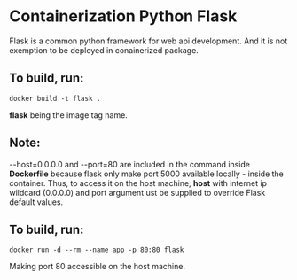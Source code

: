 # Containerization Python Flask

Flask is a common python framework for web api development. And it is not exemption to be deployed in conainerized package.

## To build, run:
```
docker build -t flask .
```
**flask** being the image tag name.

## Note:

--host=0.0.0.0 and --port=80 are included in the command inside **Dockerfile** because flask only make port 5000 available locally - inside the container.
Thus, to access it on the host machine, **host** with internet ip wildcard (0.0.0.0) and port argument ust be supplied to override Flask default values. 

## To build, run:
```
docker run -d --rm --name app -p 80:80 flask 
```

Making port 80 accessible on the host machine.


